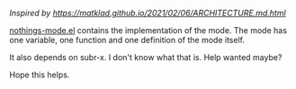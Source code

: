 *Inspired by https://matklad.github.io/2021/02/06/ARCHITECTURE.md.html*

[nothings-mode.el](./nothings-mode.el) contains the implementation of the mode. The mode has one variable, one function and one definition of the mode itself.

It also depends on subr-x. I don't know what that is. Help wanted maybe?

Hope this helps.
